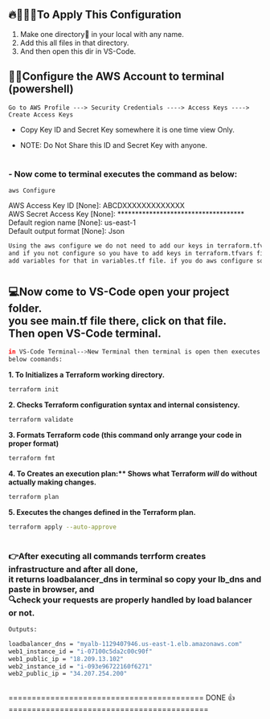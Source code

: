 ## 🔥👨🏻‍💻To Apply This Configuration 
1. Make one directory📁 in your local with any name.
2. Add this all files in that directory.
3. And then open this dir in VS-Code.
## ⛓️‍💥Configure the AWS Account to terminal (powershell)
```
Go to AWS Profile ---> Security Credentials ----> Access Keys ----> Create Access Keys
```

 - Copy Key ID and Secret Key somewhere it is one time view Only.

 - NOTE: Do Not Share this ID and Secret Key with anyone. 
#
<h3>- Now come to terminal executes the command as below:</h3>

```
aws Configure
```
AWS Access Key ID [None]: ABCDXXXXXXXXXXXXX<br>
AWS Secret Access Key [None]: ************************************<br>
Default region name [None]: us-east-1<br>
Default output format [None]: Json<br>

```bash
Using the aws configure we do not need to add our keys in terraform.tfvars file.
and if you not configure so you have to add keys in terraform.tfvars file and also
add variables for that in variables.tf file. if you do aws configure so ignore this.
```
#

<h2>💻Now come to VS-Code open your project folder.<br>
you see main.tf file there, click on that file.<br>
Then open VS-Code terminal.</h2>

```bash
in VS-Code Terminal-->New Terminal then terminal is open then executes
below coomands:
```
<b>1. To Initializes a Terraform working directory.</b>
```bash
terraform init
```

<b>2. Checks Terraform configuration syntax and internal consistency.</b>

```bash
terraform validate
```

<b>3. Formats Terraform code (this command only arrange your code in proper format)</b>

```bash
terraform fmt
```

<b>4. To Creates an execution plan:** Shows what Terraform *will* do without actually making changes.</b>

```bash
terraform plan
```

<b>5. Executes the changes defined in the Terraform plan.</b>

```bash
terraform apply --auto-approve
```
#
<h3>👉After executing all commands terrform creates infrastructure and after all done,<br>
it returns loadbalancer_dns in terminal so copy your lb_dns and paste in browser, and<br>
🔍check your requests are properly handled by load balancer or not.</h3>

```bash
Outputs:

loadbalancer_dns = "myalb-1129407946.us-east-1.elb.amazonaws.com"
web1_instance_id = "i-07100c5da2c00c90f"
web1_public_ip = "18.209.13.102"
web2_instance_id = "i-093e96722160f6271"
web2_public_ip = "34.207.254.200"
```
##                                        
========================================== DONE 👍===========================================
